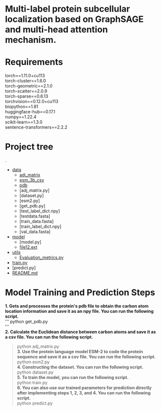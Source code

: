 # Multi-label protein subcellular localization based on GraphSAGE and multi-head attention mechanism.  

**Requirements**
=
torch==1.11.0+cu113  
torch-cluster==1.6.0  
torch-geometric==2.1.0  
torch-scatter==2.0.9  
torch-sparse==0.6.13  
torchvision==0.12.0+cu113  
biopython==1.81  
huggingface-hub==0.17.1  
numpy==1.22.4  
scikit-learn==1.3.0  
sentence-transformers==2.2.2  


# Project tree

.
 * [data](./dir2)
   * [adj_matrix](./dir2/file21.ext)
   * [esm_3b_csv](./dir2/file22.ext)
   * [pdb](./dir2/file23.ext)
   * [adj_matrix.py]
   * [dataset.py]
   * [esm2.py]
   * [get_pdb.py]
   * [test_label_dict.npy]
   * [testdata.fasta]
   * [train_data.fasta]
   * [train_label_dict.npy]
   * [val_data.fasta]
 * [model](./dir1)
   * [model.py]
   * [file12.ext](./dir1/file12.ext)
 * [utils](./file_in_root.ext)
   * [Evaluation_metrics.py](./dir1/file12.ext)
 * [train.py](./file_in_root.ext)
 * [predict.py]
 * [README.md](./README.md)
 

**Model Training and Prediction Steps**
=
**1. Gets and processes the protein's pdb file to obtain the carbon atom location information and save it as an npy file. You can run the following script.**  
'''
python get_pdb.py  
'''  
**2. Calculate the Euclidean distance between carbon atoms and save it as a csv file. You can run the following script.**  
> python adj_matrix.py        
**3. Use the protein language model ESM-2 to code the protein sequence and save it as a csv file. You can run the following script.**    
python esm2.py    
**4. Constructing the dataset. You can run the following script.**  
python dataset.py    
**5. To train the model, you can run the following script.**    
python train.py    
**6. You can also use our trained parameters for prediction directly after implementing steps 1, 2, 3, and 4. You can run the following script.**  
python predict.py    
